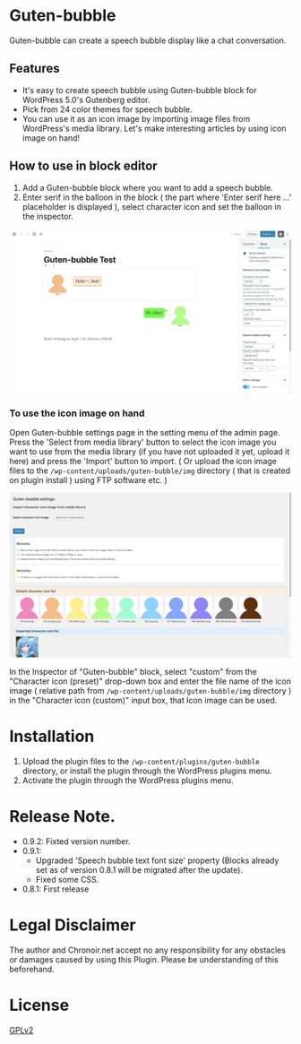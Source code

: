 # Guten-bubble

Guten-bubble can create a speech bubble display like a chat conversation.

## Features
* It's easy to create speech bubble using Guten-bubble block for WordPress 5.0's Gutenberg editor.
* Pick from 24 color themes for speech bubble.
* You can use it as an icon image by importing image files from WordPress's media library. Let's make interesting articles by using icon image on hand!

## How to use in block editor

1. Add a Guten-bubble block where you want to add a speech bubble.
2. Enter serif in the balloon in the block ( the part where 'Enter serif here ...' placeholder is displayed ), select character icon and set the balloon in the inspector.

![Screeenshot-1](https://raw.githubusercontent.com/Nia-TN1012/guten-bubble/master/assets/screenshot-1.png)

### To use the icon image on hand

Open Guten-bubble settings page in the setting menu of the admin page.
Press the 'Select from media library' button to select the icon image you want to use from the media library (if you have not uploaded it yet, upload it here) and press the 'Import' button to import.
( Or upload the icon image files to the `/wp-content/uploads/guten-bubble/img` directory ( that is created on plugin install ) using FTP software etc. )

![Screeenshot-2](https://raw.githubusercontent.com/Nia-TN1012/guten-bubble/master/assets/screenshot-2.png)

In the Inspector of "Guten-bubble" block, select "custom" from the "Character icon (preset)" drop-down box
and enter the file name of the icon image ( relative path from `/wp-content/uploads/guten-bubble/img` directory ) in the "Character icon (custom)" input box,
that Icon image can be used.

# Installation

1. Upload the plugin files to the `/wp-content/plugins/guten-bubble` directory, or install the plugin through the WordPress plugins menu.
2. Activate the plugin through the WordPress plugins menu.

# Release Note.

* 0.9.2: Fixted version number.
* 0.9.1:
  * Upgraded 'Speech bubble text font size' property (Blocks already set as of version 0.8.1 will be migrated after the update).
  * Fixed some CSS.
* 0.8.1: First release

# Legal Disclaimer

The author and Chronoir.net accept no any responsibility for any obstacles or damages caused by using this Plugin. Please be understanding of this beforehand.

# License

[GPLv2](https://www.gnu.org/licenses/gpl-2.0.html)